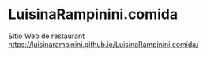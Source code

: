 # LuisinaRampinini.comida
Sitio Web de restaurant
https://luisinarampinini.github.io/LuisinaRampinini.comida/
